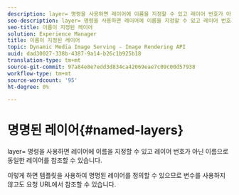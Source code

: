 ```yaml
---
description: layer= 명령을 사용하면 레이어에 이름을 지정할 수 있고 레이어 번호가 아닌 이름으로 동일한 레이어를 참조할 수 있습니다.
seo-description: layer= 명령을 사용하면 레이어에 이름을 지정할 수 있고 레이어 번호가 아닌 이름으로 동일한 레이어를 참조할 수 있습니다.
seo-title: 이름이 지정된 레이어
solution: Experience Manager
title: 이름이 지정된 레이어
topic: Dynamic Media Image Serving - Image Rendering API
uuid: dad30027-338b-4387-9a14-b26c1b925b18
translation-type: tm+mt
source-git-commit: 97a84e8e7edd3d834ca42069eae7c09c00d57938
workflow-type: tm+mt
source-wordcount: '95'
ht-degree: 0%

---
```



# 명명된 레이어{#named-layers}

layer= 명령을 사용하면 레이어에 이름을 지정할 수 있고 레이어 번호가 아닌 이름으로 동일한 레이어를 참조할 수 있습니다.

이렇게 하면 템플릿을 사용하여 명명된 레이어를 정의할 수 있으므로 변수를 사용하지 않고도 요청 URL에서 참조할 수 있습니다.
